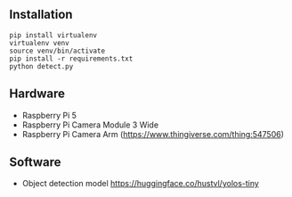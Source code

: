 ## Installation
```
pip install virtualenv
virtualenv venv
source venv/bin/activate
pip install -r requirements.txt
python detect.py
```

## Hardware
* Raspberry Pi 5
* Raspberry Pi Camera Module 3 Wide
* Raspberry Pi Camera Arm (https://www.thingiverse.com/thing:547506)

## Software
* Object detection model https://huggingface.co/hustvl/yolos-tiny
